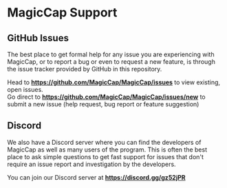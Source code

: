 # MagicCap Support

## GitHub Issues

The best place to get formal help for any issue you are experiencing with MagicCap, or to report a bug or even to
request a new feature, is through the issue tracker provided by GitHub in this repository.

Head to **https://github.com/MagicCap/MagicCap/issues** to view existing, open issues.\
Go direct to **https://github.com/MagicCap/MagicCap/issues/new** to submit a new issue (help request, bug report or
feature suggestion)

## Discord

We also have a Discord server where you can find the developers of MagicCap as well as many users of the program.
This is often the best place to ask simple questions to get fast support for issues that don't require an issue report
and investigation by the developers.

You can join our Discord server at **https://discord.gg/gz52jPR**
